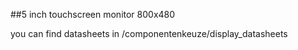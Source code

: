 ##5 inch touchscreen monitor 800x480

you can find datasheets in /componentenkeuze/display_datasheets

